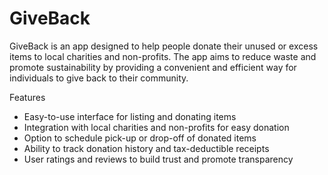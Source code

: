 # GiveBack

GiveBack is an app designed to help people donate their unused or excess items to local charities and non-profits. The app aims to reduce waste and promote sustainability by providing a convenient and efficient way for individuals to give back to their community.

Features
- Easy-to-use interface for listing and donating items
- Integration with local charities and non-profits for easy donation
- Option to schedule pick-up or drop-off of donated items
- Ability to track donation history and tax-deductible receipts
- User ratings and reviews to build trust and promote transparency
